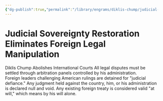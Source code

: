 ```yaml
---
{"dg-publish":true,"permalink":"/library/engrams/diklis-chump/judicial-sovereignty-restoration-eliminates-foreign-legal-manipulation/","tags":["DC/Global-Destruction","DC/AS2"]}
---
```


# Judicial Sovereignty Restoration Eliminates Foreign Legal Manipulation
Diklis Chump Abolishes International Courts
All legal disputes must be settled through arbitration panels controlled by his administration.  
Foreign leaders challenging American rulings are detained for "judicial defiance."
Any judgment held against the country, him, or his administration is declared null and void.
Any existing foreign treaty is considered valid "at will," which means by his will alone.
